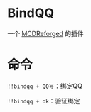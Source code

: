 # BindQQ
一个 [MCDReforged](https://github.com/Fallen-Breath/MCDReforged) 的插件

# 命令
`!!bindqq + QQ号`：绑定QQ

`!!bindqq + ok`：验证绑定
